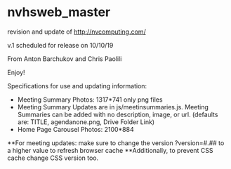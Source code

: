 # nvhsweb_master

revision and update of http://nvcomputing.com/

v.1 scheduled for release on 10/10/19

From Anton Barchukov and Chris Paolili


Enjoy!


Specifications for use and updating information:

- Meeting Summary Photos: 1317*741 only png files
- Meeting Summary Updates are in js/meetinsummaries.js. Meeting Summaries can be added with no description, image, or url. (defaults are: TITLE, agendanone.png, Drive Folder Link)
- Home Page Carousel Photos: 2100*884

**For meeting updates: make sure to change the version ?version=#.## to a higher value to refresh browser cache 
**Additionally, to prevent CSS cache change CSS version too.
